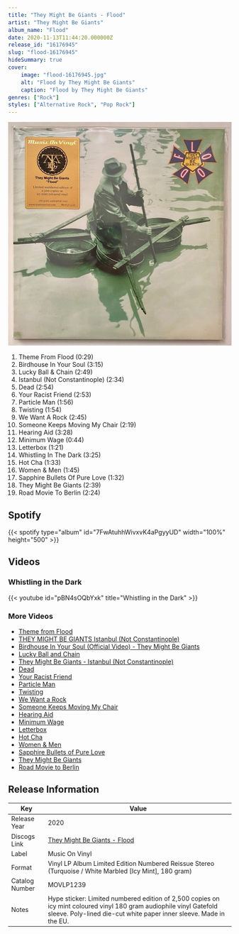 ```yaml
---
title: "They Might Be Giants - Flood"
artist: "They Might Be Giants"
album_name: "Flood"
date: 2020-11-13T11:44:20.000000Z
release_id: "16176945"
slug: "flood-16176945"
hideSummary: true
cover:
    image: "flood-16176945.jpg"
    alt: "Flood by They Might Be Giants"
    caption: "Flood by They Might Be Giants"
genres: ["Rock"]
styles: ["Alternative Rock", "Pop Rock"]
---
```


![Flood by They Might Be Giants](flood-16176945.jpg)

<!-- section break -->

1. Theme From Flood (0:29)
2. Birdhouse In Your Soul (3:15)
3. Lucky Ball & Chain (2:49)
4. Istanbul (Not Constantinople) (2:34)
5. Dead (2:54)
6. Your Racist Friend (2:53)
7. Particle Man (1:56)
8. Twisting (1:54)
9. We Want A Rock (2:45)
10. Someone Keeps Moving My Chair (2:19)
11. Hearing Aid (3:28)
12. Minimum Wage (0:44)
13. Letterbox (1:21)
14. Whistling In The Dark (3:25)
15. Hot Cha (1:33)
16. Women & Men (1:45)
17. Sapphire Bullets Of Pure Love (1:32)
18. They Might Be Giants (2:39)
19. Road Movie To Berlin (2:24)

<!-- section break -->


## Spotify
{{< spotify type="album" id="7FwAtuhhWivxvK4aPgyyUD" width="100%" height="500" >}}



## Videos
### Whistling in the Dark
{{< youtube id="pBN4sOQbYxk" title="Whistling in the Dark" >}}<br>

### More Videos

- [Theme from Flood](https://www.youtube.com/watch?v=pJ9QQdH3IiQ)
- [THEY MIGHT BE GIANTS Istanbul (Not Constantinople)](https://www.youtube.com/watch?v=vsQrKZcYtqg)
- [Birdhouse In Your Soul (Official Video) - They Might Be Giants](https://www.youtube.com/watch?v=2Am-BF7ObCI)
- [Lucky Ball and Chain](https://www.youtube.com/watch?v=z8au4eCVPis)
- [They Might Be Giants - Istanbul (Not Constantinople)](https://www.youtube.com/watch?v=p6NzVd3pGdE)
- [Dead](https://www.youtube.com/watch?v=bPgXYPJC2uA)
- [Your Racist Friend](https://www.youtube.com/watch?v=JFGQdvYIJ0M)
- [Particle Man](https://www.youtube.com/watch?v=vOLivyykLqk)
- [Twisting](https://www.youtube.com/watch?v=j0jNgo6Ar4Q)
- [We Want a Rock](https://www.youtube.com/watch?v=Jp8znvfYbow)
- [Someone Keeps Moving My Chair](https://www.youtube.com/watch?v=5pud7rt4KhU)
- [Hearing Aid](https://www.youtube.com/watch?v=wMF6Jpm5cvQ)
- [Minimum Wage](https://www.youtube.com/watch?v=SRcRn_Xv7Ek)
- [Letterbox](https://www.youtube.com/watch?v=gkBTQX4VwqI)
- [Hot Cha](https://www.youtube.com/watch?v=8970WhW4Z18)
- [Women & Men](https://www.youtube.com/watch?v=33BTvjZ45MI)
- [Sapphire Bullets of Pure Love](https://www.youtube.com/watch?v=MnYKfrgN76Y)
- [They Might Be Giants](https://www.youtube.com/watch?v=e-cz03eTE54)
- [Road Movie to Berlin](https://www.youtube.com/watch?v=dF7euO5RmqI)


## Release Information
|  Key           | Value                                                |
| ---------------| ---------------------------------------------------- |
| Release Year   | 2020                                   |
| Discogs Link   | [They Might Be Giants - Flood](https://www.discogs.com/release/16176945-They-Might-Be-Giants-Flood) |
| Label          | Music On Vinyl |
| Format         | Vinyl LP Album Limited Edition Numbered Reissue Stereo (Turquoise / White Marbled [Icy Mint], 180 gram) |
| Catalog Number | MOVLP1239 |
| Notes | Hype sticker: Limited numbered edition of 2,500 copies on icy mint coloured vinyl 180 gram audiophile vinyl  Gatefold sleeve. Poly-lined die-cut white paper inner sleeve.  Made in the EU. |